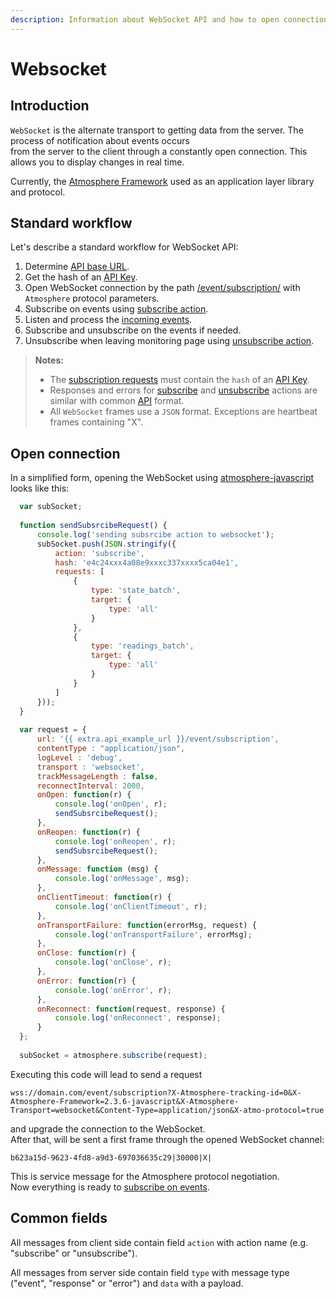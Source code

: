 ```yaml
---
description: Information about WebSocket API and how to open connection.
---
```


# Websocket

## Introduction

`WebSocket` is the alternate transport to getting data from the server. The process of notification about events occurs\
from the server to the client through a constantly open connection. This allows you to display changes in real time.

Currently, the [Atmosphere Framework](https://github.com/Atmosphere) used as an application layer library and protocol.

## Standard workflow

Let's describe a standard workflow for WebSocket API:

1. Determine [API base URL](../#api-base-url).
2. Get the hash of an [API Key](../resources/commons/api-keys.md).
3. Open WebSocket connection by the path [/event/subscription/](subscription.md) with `Atmosphere` protocol parameters.
4. Subscribe on events using [subscribe action](subscription.md#subscribe-action).
5. Listen and process the [incoming events](events.md).
6. Subscribe and unsubscribe on the events if needed.
7. Unsubscribe when leaving monitoring page using [unsubscribe action](subscription.md#unsubscribe-action).

> **Notes:**
>
> * The [subscription requests](subscription.md) must contain the `hash` of an [API Key](../resources/commons/api-keys.md).
> * Responses and errors for [subscribe](subscription.md#subscribe-action) and [unsubscribe](subscription.md#unsubscribe-action) actions are similar with common [API](../) format.
> * All `WebSocket` frames use a `JSON` format. Exceptions are heartbeat frames containing "X".

## Open connection

In a simplified form, opening the WebSocket using [atmosphere-javascript](https://github.com/Atmosphere/atmosphere-javascript) looks like this:

```js
  var subSocket;
  
  function sendSubsrcibeRequest() {
      console.log('sending subsrcibe action to websocket');
      subSocket.push(JSON.stringify({
          action: 'subscribe',
          hash: 'e4c24xxx4a08e9xxxc337xxxx5ca04e1',
          requests: [
              {
                  type: 'state_batch',
                  target: {
                      type: 'all'
                  }
              },
              {
                  type: 'readings_batch',
                  target: {
                      type: 'all'
                  }
              }
          ]
      }));
  }
  
  var request = {
      url: '{{ extra.api_example_url }}/event/subscription',
      contentType : "application/json",
      logLevel : 'debug',
      transport : 'websocket',
      trackMessageLength : false,
      reconnectInterval: 2000,
      onOpen: function(r) {
          console.log('onOpen', r);
          sendSubsrcibeRequest();
      },
      onReopen: function(r) {
          console.log('onReopen', r);
          sendSubsrcibeRequest();
      },
      onMessage: function (msg) {
          console.log('onMessage', msg);
      },
      onClientTimeout: function(r) {
          console.log('onClientTimeout', r);
      },
      onTransportFailure: function(errorMsg, request) {
          console.log('onTransportFailure', errorMsg);
      },
      onClose: function(r) {
          console.log('onClose', r);
      },
      onError: function(r) {
          console.log('onError', r);
      },
      onReconnect: function(request, response) {
          console.log('onReconnect', response);
      }
  };
  
  subSocket = atmosphere.subscribe(request);
```

Executing this code will lead to send a request

```
wss://domain.com/event/subscription?X-Atmosphere-tracking-id=0&X-Atmosphere-Framework=2.3.6-javascript&X-Atmosphere-Transport=websocket&Content-Type=application/json&X-atmo-protocol=true
```

and upgrade the connection to the WebSocket.\
After that, will be sent a first frame through the opened WebSocket channel:

```
b623a15d-9623-4fd8-a9d3-697036635c29|30000|X|
```

This is service message for the Atmosphere protocol negotiation.\
Now everything is ready to [subscribe on events](subscription.md#subscribe-action).

## Common fields

All messages from client side contain field `action` with action name (e.g. "subscribe" or "unsubscribe").

All messages from server side contain field `type` with message type ("event", "response" or "error") and `data` with a payload.
